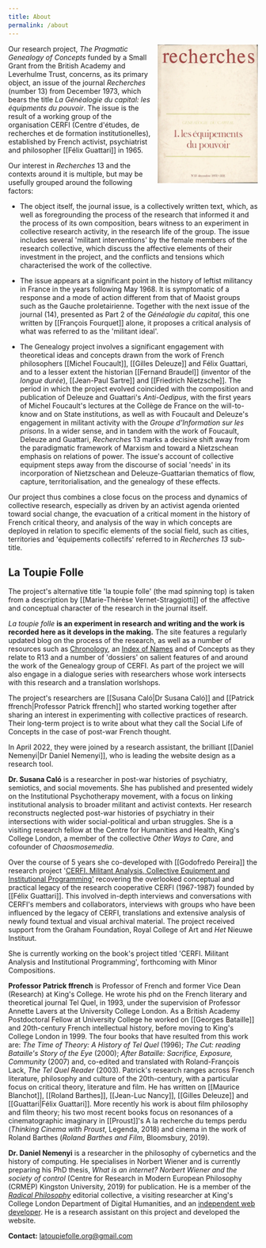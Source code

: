 ```yaml
---
title: About
permalink: /about
---
```


<img style="float: right; margin-left: 1em; width: 40%;" src="/assets/img/recherches-1973.webp">

Our research project, *The Pragmatic Genealogy of Concepts* funded by a
Small Grant from the British Academy and Leverhulme Trust, concerns, as
its primary object, an issue of the journal *Recherches* (number 13)
from December 1973, which bears the title *La Généalogie du capital: les
équipments du pouvoir*. The issue is the result of a working group of
the organisation CERFI (Centre d'études, de recherches et de formation
institutionelles), established by French activist, psychiatrist and
philosopher [[Félix Guattari]] in 1965.

Our interest in *Recherches* 13 and the contexts around it is multiple,
but may be usefully grouped around the following factors:

-   The object itself, the journal issue, is a collectively written
    text, which, as well as foregrounding the process of the research
    that informed it and the process of its own composition, bears
    witness to an experiment in collective research activity, in the
    research life of the group. The issue includes several 'militant
    interventions' by the female members of the research collective,
    which discuss the affective elements of their investment in the
    project, and the conflicts and tensions which characterised the work
    of the collective.

-   The issue appears at a significant point in the history of leftist
    militancy in France in the years following May 1968. It is
    symptomatic of a response and a mode of action different from that
    of Maoist groups such as the Gauche proletairienne. Together with
    the next issue of the journal (14), presented as Part 2 of the
    *Généalogie du capital*, this one written by [[François Fourquet]]
    alone, it proposes a critical analysis of what was referred to as
    the 'militant ideal'.

-   The Genealogy project involves a significant engagement with
    theoretical ideas and concepts drawn from the work of French
    philosophers [[Michel Foucault]], [[Gilles Deleuze]] and Félix Guattari, and
    to a lesser extent the historian [[Fernand Braudel]] (inventor of the
    *longue durée*), [[Jean-Paul Sartre]] and [[Friedrich Nietzsche]]. The
    period in which the project evolved coincided with the composition
    and publication of Deleuze and Guattari's *Anti-Oedipus*, with the
    first years of Michel Foucault's lectures at the Collège de France
    on the will-to-know and on State institutions, as well as with
    Foucault and Deleuze's engagement in militant activity with the
    *Groupe d'Information sur les prisons*. In a wider sense, and in
    tandem with the work of Foucault, Deleuze and Guattari, *Recherches*
    13 marks a decisive shift away from the paradigmatic framework of
    Marxism and toward a Nietzschean emphasis on relations of power. The
    issue's account of collective equipment steps away from the
    discourse of social 'needs' in its incorporation of Nietzschean and
    Deleuze-Guattarian thematics of flow, capture, territorialisation,
    and the genealogy of these effects.

Our project thus combines a close focus on the process and dynamics of
collective research, especially as driven by an activist agenda oriented
toward social change, the evacuation of a critical moment in the history
of French critical theory, and analysis of the way in which concepts are
deployed in relation to specific elements of the social field, such as
cities, territories and 'équipements collectifs' referred to in
*Recherches 13* sub-title.

## La Toupie Folle

The project's alternative title 'la toupie folle' (the mad spinning top)
is taken from a description by [[Marie-Thérèse Vernet-Straggiotti]] of the
affective and conceptual character of the research in the journal
itself.

*La toupie folle* **is an experiment in research and writing and the
work is recorded here as it develops in the making.** The site
features a regularly updated blog on the process of the research, as
well as a number of resources such as <a href="/chronology.md">Chronology</a>, 
an <a href="/people">Index of
Names</a> and of Concepts as they relate to R13 and a number of
'dossiers' on salient features of and around the work of the Genealogy
group of CERFI. As part of the project we will also engage in a
dialogue series with researchers whose work intersects with this
research and a translation worlshops.

The project's researchers are [[Susana Caló|Dr Susana Caló]] and 
[[Patrick ffrench|Professor Patrick ffrench]] who started working
together after sharing an interest in
experimenting with collective practices of research. Their long-term
project is to write about what they call the Social Life of Concepts
in the case of post-war French thought.

In April 2022, they were joined by a research assistant, the brilliant
[[Daniel Nemenyi|Dr Daniel Nemenyi]], who is leading the website design as a research tool.

**Dr. Susana Caló** is a researcher in post-war histories of psychiatry,
semiotics, and social movements. She has published and presented widely
on the Institutional Psychotherapy movement, with a focus on linking
institutional analysis to broader militant and activist contexts. Her
research reconstructs neglected post-war histories of psychiatry in
their intersections with wider social-political and urban struggles. She
is a visiting research fellow at the Centre for Humanities and Health,
King's College London, a member of the collective *Other Ways to Care*,
and cofounder of *Chaosmosemedia*.

Over the course of 5 years she co-developed with [[Godofredo Pereira]] the
research project '[CERFI. Militant Analysis, Collective Equipment and
Institutional
Programming'](https://www.rca.ac.uk/research-innovation/projects/cerfi-militant-analysis-collective-equipment-and-institutional-programming/)
recovering the overlooked conceptual and practical legacy of the
research cooperative CERFI (1967-1987) founded by [[Félix Guattari]]. This
involved in-depth interviews and conversations with CERFI's members
and collaborators, interviews with groups who have been influenced by
the legacy of CERFI, translations and extensive analysis of newly
found textual and visual archival material. The project received
support from the Graham Foundation, Royal College of Art and *Het*
Nieuwe Instituut.

She is currently working on the book's project titled 'CERFI. Militant
Analysis and Institutional Programming', forthcoming with Minor
Compositions.

**Professor Patrick ffrench** is Professor of French and former Vice
Dean (Research) at King's College. He wrote his phd on the French
literary and theoretical journal Tel Quel, in 1993, under the
supervision of Professor Annette Lavers at the University College
London. As a British Academy Postdoctoral Fellow at University College
he worked on [[Georges Bataille]] and 20th-century French intellectual
history, before moving to King's College London in 1999. The four books
that have resulted from this work are: *The Time of Theory: A History of
Tel Quel* (1996); *The Cut: reading Bataille's Story of the Eye* (2000);
*After Bataille: Sacrifice, Exposure, Community* (2007) and, co-edited and
translated with Roland-François Lack, *The Tel Quel Reader*
(2003). Patrick's research ranges across French literature, philosophy
and culture of the 20th-century, with a particular focus on critical
theory, literature and film. He has written on [[Maurice Blanchot]], [[Roland Barthes]], 
[[Jean-Luc Nancy]], [[Gilles Deleuze]] and [[Guattari|Félix Guattari]]. More
recently his work is about film philosophy and film theory; his two most
recent books focus on resonances of a cinematographic imaginary in
[[Proust]]'s A la recherche du temps perdu (*Thinking Cinema with Proust*,
Legenda, 2018) and cinema in the work of Roland Barthes (*Roland Barthes
and Film*, Bloomsbury, 2019).

**Dr. Daniel Nemenyi** is a researcher in the philosophy of
cybernetics and the history of computing. He specialises in Norbert
Wiener and is currently preparing his PhD thesis, *What is an
internet? Norbert Wiener and the society of control* (Centre for
Research in Modern European Philosophy (CRMEP) Kingston University,
2019) for publication. He is a member of the *[Radical
Philosophy](https://www.radicalphilosophy.com)* editorial collective,
a visiting researcher at King's College London Department of Digital
Humanities, and an [independent web
developer](https://danielnemenyi.net/). He is a research assistant on
this project and developed the website.

**Contact:** latoupiefolle.org@gmail.com
